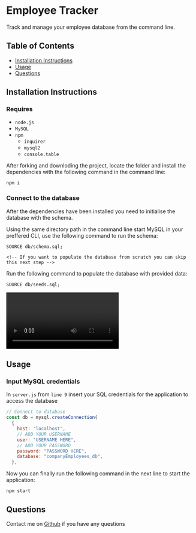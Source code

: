  
# Employee Tracker
  Track and manage your employee database from the command line.
 

## Table of Contents
- [Installation Instructions](#installation-instructions)
- [Usage](#usage)
- [Questions](#questions)


## Installation Instructions
### Requires 
- `node.js`
- `MySQL`
- `npm`
  - `inquirer`
  - `mysql2`
  - `console.table`

After forking and downloding the project, locate the folder and install the dependencies with the following command in the command line:
```
npm i
```
### Connect to the database
After the dependencies have been installed you need to initialise the database with the schema.

Using the same directory path in the command line start MySQL in your preffered CLI, use the following command to run the schema:
```
SOURCE db/schema.sql;
```
`<!-- If you want to populate the database from scratch you can skip this next step -->`

Run the following command to populate the database with provided data:
```
SOURCE db/seeds.sql;
```

![sql-init](https://user-images.githubusercontent.com/85494162/141780484-43f87ba3-571e-4dc4-bf07-6f54f496414c.mp4)


## Usage 

### Input MySQL credentials
In `server.js` from `line 9` insert your SQL credentials for the application to access the database
```js
// Connect to database
const db = mysql.createConnection(
  {
    host: "localhost",
    // ADD YOUR USERNAME
    user: "USERNAME HERE",
    // ADD YOUR PASSWORD
    password: "PASSWORD HERE",
    database: "companyEmployees_db",
  },
```

Now you can finally run the following command in the next line to start the application:
```
npm start
```


## Questions
Contact me on [Github](https://github.com/gitme-waffles) if you have any questions  
